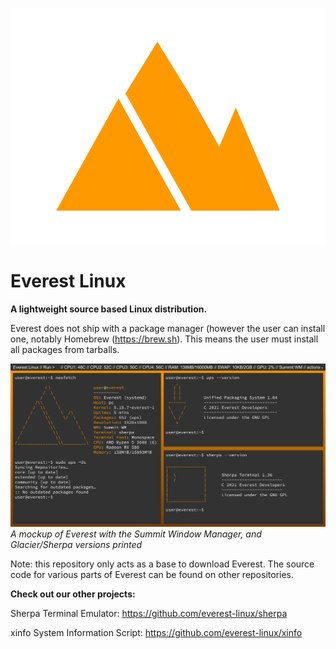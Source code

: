 ![alt text](https://raw.githubusercontent.com/amogus3016/amogus3016/main/Everest%20Logo.png)

# Everest Linux
**A lightweight source based Linux distribution.**

Everest does not ship with a package manager (however the user can install one, notably Homebrew (https://brew.sh). This means the user must install all packages from tarballs.

![alt text](https://raw.githubusercontent.com/amogus3016/amogus3016/main/everest%2Bsummit%20wm%20mockup.png)
*A mockup of Everest with the Summit Window Manager, and Glacier/Sherpa versions printed*

Note: this repository only acts as a base to download Everest. The source code for various parts of Everest can be found on other repositories.

**Check out our other projects:**

Sherpa Terminal Emulator: https://github.com/everest-linux/sherpa

xinfo System Information Script: https://github.com/everest-linux/xinfo
